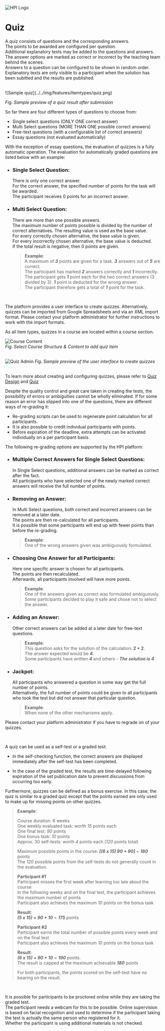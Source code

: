 ![HPI Logo](../../img/HPI_Logo.png)

# Quiz

A quiz consists of questions and the corresponding answers.  
The points to be awarded are configured per question.  
Additional explanatory texts may be added to the questions and answers.  
The answer options are marked as correct or incorrect by the teaching team behind the scenes.  
Answers to a question can be configured to be shown in random order.
Explanatory texts are only visible to a participant when the solution has been subitted and the results are published.

<br>
![Sample quiz](../../img/features/itemtypes/quiz.png)  

*Fig. Sample preview of a quiz result after submission*
<br>

So far there are four different types of questions to choose from:  

* Single select questions (ONLY ONE correct answer)
* Multi Select questions (MORE THAN ONE possible correct answers)
* Free-text questions (with a configurable list of correct answers)
* Essay questions (not evaluated automatically)

With the exception of essay questions, the evaluation of quizzes is a fully automatic operation. The evaluation for automatically graded questions are listed below with an example:  

* ### Single Select Question:  
    There is only one correct answer.  
    For the correct answer, the specified number of points for the task will be awarded.  
    The participant receives 0 points for an incorrect answer.   

* ### Multi Select Question:   
    There are more than one possible answers.  
    The maximum number of points possible is divided by the number of correct alternatives.
    The resulting value is used as the base value.  
    For every correctly chosen alternative, the base value is given.  
    For every incorrectly chosen alternative, the base value is deducted.  
    If the total result is negative, then 0 points are given.  

    >**Example**:  
    A maximum of ***3*** points are given for a task. ***3*** answers out of ***5*** are correct.  
    The participant has marked ***2*** answers correctly and ***1*** incorrectly.  
    The participant gets ***1*** point each for the two correct answers (3 divided by 3). ***1*** point is deducted for the wrong answer.  
    The participant therefore gets a total of ***1*** point for the task.  

<br>

The platform provides a user interface to create quizzes. Alternatively, quizzes can be imported from Google Spreadsheets and via an XML import format. Please contact your platform administrator for further instructions to work with the import formats.

As all item types, quizzes in a course are located within a course section.  

![Course Content](../../img/course_admin_items/course_structure_content.png)  
*Fig. Select Course Structure & Content to add quiz item*  
<br>

![Quiz Admin](../../img/features/itemtypes/quiz_admin.png)
*Fig. Sample preview of the user interface to create quizzes*  
<br>

To learn more about creating and configuring quizzes, please refer to [Quiz Design](https://teachingteamguidelines.readthedocs.io/#bestpractices/quizdesign/) and [Quiz](https://teachingteamguidelines.readthedocs.io/#courseadministration/addcontent/learningunits/quiz/)  

Despite the quality control and great care taken in creating the tests, the possibility of errors or ambiguities cannot be wholly eliminated. If for some reason an error has slipped into one of the questions, there are different ways of re-grading it:  

* Re-grading scripts can be used to regenerate point calculation for all participants.
* It is also possible to credit individual participants with points.
* Before expiration of the deadline, extra attempts can be activated individually on a per participant basis.

The following re-grading options are supported by the HPI platform:   

* ### Multiple Correct Answers for Single Select Questions:  
    In Single Select questions, additional answers can be marked as correct after the fact.  
    All participants who have selected one of the newly marked correct answers will receive the full number of points.  

* ### Removing an Answer:
    In Multi Select questions, both correct and incorrect answers can be removed at a later date.  
    The points are then re-calculated for all participants.  
    It is possible that some participants will end up with fewer points than before the re-grading.

    >**Example**:  
    One of the wrong answers given was ambiguously formulated.

* ### Choosing One Answer for all Participants:
    Here one specific answer is chosen for all participants.  
    The points are then recalculated.  
    Afterwards, all participants involved will have more points.  

    >**Example**:  
    One of the answers given as correct was formulated ambiguously.  
    Some participants decided to play it safe and chose not to select the answer.

* ### Adding an Answer:
    Other correct answers can be added at a later date for free-text questions.  


    >**Example**:  
    This question asks for the solution of the calculation:  **2 + 2**.  
    The answer expected would be ***4***.  
    Some participants have written ***4*** and others - ***The solution is 4***

* ### Jackpot:
    All participants who answered a question in some way get the full number of points.  
    Alternatively, the full number of points could be given to all participants who took the test but did not answer that particular question.  

    >**Example**:  
    When none of the other mechanisms apply.

Please contact your platform administrator if you have to regrade on of your quizzes.

<br>

A quiz can be used as a self-test or a graded test:  

* In the self-checking function, the correct answers are displayed immediately after the self-test has been completed.  

* In the case of the graded test, the results are time-delayed following expiration of the set publication date to prevent discussions from occurring too early.  

Furthermore, quizzes can be defined as a bonus exercise. In this case, the quiz is similar to a graded quiz except that the points earned are only used to make up for missing points on other quizzes.

>**Example**:  
>
>Course duration: 6 weeks  
One weekly evaluated task: worth *15* points each  
One final test: *90* points  
One bonus task: *10* points  
Approx. 30 self-tests: worth *4* points each (*120* points total)
>
>
>Maximum possible points in the course: ***[(6 x 15) 90 + 90]*** = ***180*** points  
>The *120* possible points from the self-tests do not generally count in the evaluation.
>
>**Participant #1**   
Participant misses the first week after learning too late about the course  
In the following weeks and on the final test, the participant achieves the maximum number of points  
Participant also achieves the maximum *10* points on the bonus task  
>
>**Result**:  
***(5 x 15) + 90 + 10*** = ***175*** points  
>
>
>**Participant #2**  
Participant earns the total number of possible points every week and on the final test  
Participant also achieves the maximum *10* points on the bonus task  
>
>**Result**:  
***(6 x 15) + 90 + 10*** = ***190*** points.  
The result is capped at the maximum achievable ***180*** points
>
>For both participants, the points scored on the self-test have no bearing on the result.

<br>

It is possible for participants to be proctored online while they are taking the graded test.   
The participant needs a webcam for this to be possible. Online supervision is based on facial recognition and used to determine if the participant taking the test is actually the same person who registered for it.  
Whether the participant is using additional materials is not checked.
